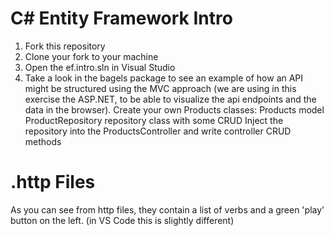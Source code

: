 # C# Entity Framework Intro

1. Fork this repository
2. Clone your fork to your machine
3. Open the ef.intro.sln in Visual Studio
4. Take a look in the bagels package to see an example of how an API might be structured using the MVC approach (we are using in this exercise the ASP.NET, to be able to visualize the api endpoints and the data in the browser).
Create your own Products classes: Products model ProductRepository repository class with some CRUD Inject the repository into the ProductsController and write controller CRUD methods


# .http Files

As you can see from http files, they contain a list of verbs and a green 'play' button on the left. (in VS Code this is slightly different)

